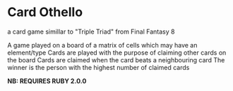 Card Othello
============

a card game simillar to "Triple Triad" from Final Fantasy 8


A game played on a board of a matrix of cells which may have an element/type
Cards are played with the purpose of claiming other cards on the board
Cards are claimed when the card beats a neighbouring card
The winner is the person with the highest number of claimed cards

__NB: REQUIRES RUBY 2.0.0__